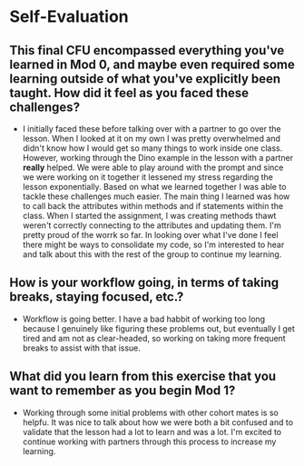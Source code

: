# Self-Evaluation

## This final CFU encompassed everything you've learned in Mod 0, and maybe even required some learning outside of what you've explicitly been taught. How did it feel as you faced these challenges?
- I initially faced these before talking over with a partner to go over the lesson. When I looked at it on my own I was pretty overwhelmed and didn't know how I would get so many things to work inside one class. However, working through the Dino example in the lesson with a partner **really** helped. We were able to play around with the prompt and since we were working on it together it lessened my stress regarding the lesson exponentially. Based on what we learned together I was able to tackle these challenges much easier. The main thing I learned was how to call back the attributes within methods and if statements within the class. When I started the assignment, I was creating methods thawt weren't correctly connecting to the attributes and updating them. I'm pretty proud of the worrk so far. In looking over what I've done I feel there might be ways to consolidate my code, so I'm interested to hear and talk about this with the rest of the group to continue my learning.
## How is your workflow going, in terms of taking breaks, staying focused, etc.?
- Workflow is going better. I have a bad habbit of working too long because I genuinely like figuring these problems out, but eventually I get tired and am not as clear-headed, so working on taking more frequent breaks to assist with that issue.
## What did you learn from this exercise that you want to remember as you begin Mod 1?
- Working through some initial problems with other cohort mates is so helpfu. It was nice to talk about how we were both a bit confused and to validate that the lesson had a lot to learn and was a lot. I'm excited to continue working with partners through this process to increase my learning.
